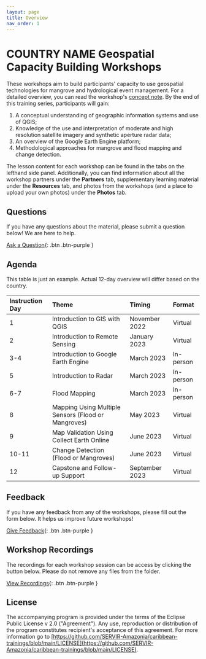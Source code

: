 ```yaml
---
layout: page
title: Overview
nav_order: 1
---
```


# COUNTRY NAME Geospatial Capacity Building Workshops
These workshops aim to build participants' capacity to use geospatial technologies for mangrove and hydrological event management. For a detailed overview, you can read the workshop's [concept note](https://docs.google.com/document/d/1N3lmDg1uZoC4VQdsRQyvUtch2jIqBJpM_BBgyg_aUqE/edit?usp=sharing). By the end of this training series, participants will gain:
1. A conceptual understanding of geographic information systems and use of QGIS;
2. Knowledge of the use and interpretation of moderate and high resolution satellite imagery and synthetic aperture radar data;
3. An overview of the Google Earth Engine platform;
4. Methodological approaches for mangrove and flood mapping and change detection.

The lesson content for each workshop can be found in the tabs on the lefthand side panel. Additionally, you can find information about all the workshop partners under the **Partners** tab, supplementary learning material under the **Resources** tab, and photos from the workshops (and a place to upload your own photos) under the **Photos** tab. 


## Questions
If you have any questions about the material, please submit a question below! We are here to help.  

[Ask a Question](https://forms.gle/a7MW4PtgtmPiPoZJ9){: .btn .btn-purple }

## Agenda
This table is just an example. Actual 12-day overview will differ based on the country.

| Instruction Day | Theme                                               | Timing         | Format    |
|:----------------|:----------------------------------------------------|:---------------|:----------|
| 1               | Introduction to GIS with QGIS                       | November 2022  | Virtual   | 
| 2               | Introduction to Remote Sensing                      | January 2023   | Virtual   |
| 3-4             | Introduction to Google Earth Engine                 | March 2023     | In-person |
| 5               | Introduction to Radar                               | March 2023     | In-person |
| 6-7             | Flood Mapping                                       | March 2023     | In-person | 
| 8               | Mapping Using Multiple Sensors (Flood or Mangroves) | May 2023       | Virtual   |
| 9               | Map Validation Using Collect Earth Online           | June 2023      | Virtual   |
| 10-11           | Change Detection (Flood or Mangroves)               | June 2023      | Virtual   |
| 12              | Capstone and Follow-up Support                      | September 2023 | Virtual   |

## Feedback
If you have any feedback from any of the workshops, please fill out the form below. It helps us improve future workshops!

[Give Feedback](https://forms.gle/8Jdm1aybL9sqzNEw6){: .btn .btn-purple }

## Workshop Recordings
The recordings for each workshop session can be access by clicking the button below. Please do not remove any files from the folder.

[View Recordings](linkhere){: .btn .btn-purple }

## License

The accompanying program is provided under the terms of the Eclipse Public License v 2.0 ("Agreement"). Any use, reproduction or distribution of the program constitutes recipient's acceptance of this agreement. For more information go to [https://github.com/SERVIR-Amazonia/caribbean-trainings/blob/main/LICENSE](https://github.com/SERVIR-Amazonia/caribbean-trainings/blob/main/LICENSE).
